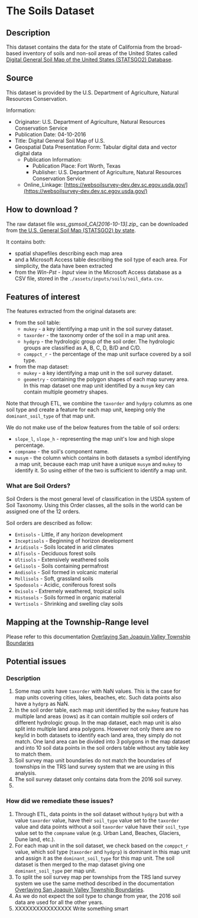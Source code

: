 # The Soils Dataset
## Description
This dataset contains the data for the state of California from the broad-based inventory of soils and non-soil areas of
the United States called [Digital General Soil Map of the United States (STATSGO2) Database](https://www.nrcs.usda.gov/wps/portal/nrcs/detail/soils/survey/geo/?cid=nrcs142p2_053629).
## Source
This dataset is provided by the U.S. Department of Agriculture, Natural Resources Conservation.

Information:
* Originator: U.S. Department of Agriculture, Natural Resources Conservation Service
* Publication Date: 04-10-2016
* Title: Digital General Soil Map of U.S.
* Geospatial Data Presentation Form: Tabular digital data and vector digital data
  * Publication Information:
    * Publication Place: Fort Worth, Texas
    * Publisher: U.S. Department of Agriculture, Natural Resources Conservation Service
  * Online_Linkage: [https://websoilsurvey-dev.dev.sc.egov.usda.gov/](https://websoilsurvey-dev.dev.sc.egov.usda.gov/)
## How to download ?
The raw dataset file __wss_gsmsoil_CA_\[2016-10-13\].zip__ can be downloaded from 
[the U.S. General Soil Map (STATSGO2) by state](https://nrcs.app.box.com/v/soils).

It contains both:
* spatial shapefiles describing each map area 
* and a Microsoft Access table describing the soil type of each area. For simplicity, the data have been extracted 
* from the _Win-Pst - Input_ view in the Microsoft Access database as a CSV file, stored in the `./assets/inputs/soils/soil_data.csv`.
## Features of interest
The features extracted from the original datasets are:
* from the soil table:
  * `mukey` - a key identifying a map unit in the soil survey dataset.
  * `taxorder` - the taxonomy order of the soil in a map unit area.
  * `hydgrp` - the hydrologic group of the soil order. The hydrologic groups are classified as A, B, C, D, B/D and C/D.
  * `comppct_r` - the percentage of the map unit surface covered by a soil type.
* from the map dataset:
    * `mukey` - a key identifying a map unit in the soil survey dataset.
    * `geometry` - containing the polygon shapes of each map survey area. In this map dataset one map unit identified
    by a `musym` key can contain multiple geometry shapes.

Note that through ETL, we combine the `taxorder` and `hydgrp` columns as one soil type and create a feature for each
map unit, keeping only the `dominant_soil_type` of that map unit.

We do not make use of the below features from the table of soil orders:
* `slope_l`, `slope_h` - representing the map unit's low and high slope percentage.
* `compname` - the soil's component name.
* `musym` - the column which contains in both datasets a symbol identifying a map unit, because each map unit have a
unique `musym` and `mukey` to identify it. So using either of the two is sufficient to identify a map unit.

### What are Soil Orders?
Soil Orders is the most general level of classification in the USDA system of Soil Taxonomy. Using this Order classes,
all the soils in the world can be assigned one of the 12 orders.

Soil orders are described as follow:
* `Entisols` - Little, if any horizon development
* `Inceptisols` - Beginning of horizon development
* `Aridisols` - Soils located in arid climates
* `Alfisols` - Deciduous forest soils
* `Ultisols` - Extensively weathered soils
* `Gelisols` - Soils containing permafrost
* `Andisols` - Soil formed in volcanic material
* `Mollisols` - Soft, grassland soils
* `Spodosols` - Acidic, coniferous forest soils
* `Oxisols` - Extremely weathered, tropical soils
* `Histosols` - Soils formed in organic material
* `Vertisols` - Shrinking and swelling clay soils
## Mapping at the Township-Range level
Please refer to this documentation [Overlaying San Joaquin Valley Township Boundaries](doc/etl/township_overlay.md)
## Potential issues
### Description
1. Some map units have `taxorder` with NaN values. This is the case for map units covering cities, lakes, beaches, etc.
Such data points also have a `hydgrp` as NaN.
2. In the soil order table, each map unit identified by the `mukey` feature has multiple land areas (rows) as it can 
contain multiple soil orders of different hydrologic group. In the map dataset, each map unit is also split into 
multiple land area polygons. However not only there are no key/id in both datasets to identify each land area, they 
simply do not match. One land area can be divided into 3 polygons in the map dataset and into 10 soil data points in the
soil orders table without any table key to match them.
3. Soil survey map unit boundaries do not match the boundaries of townships in the TRS land survey system that we are
using in this analysis.
4. The soil survey dataset only contains data from the 2016 soil survey.
5. 
### How did we remediate these issues?
1. Through ETL, data points in the soil dataset without `hydgrp` but with a value `taxorder` value, have their 
`soil_type` value set to the `taxorder` value and data points without a soil `taxorder` value have their `soil_type` 
value set to the `compname` value (e.g. Urban Land, Beaches, Glaciers, Dune land, etc.).
2. For each map unit in the soil dataset, we check based on the `comppct_r` value, which soil type (`taxorder` and 
`hydgrp`) is dominant in this map unit and assign it as the `dominant_soil_type` for this map unit. The soil dataset is 
then merged to the map dataset giving one `dominant_soil_type` per map unit.
3. To split the soil survey map per townships from the TRS land survey system we use the same method described in the 
documentation [Overlaying San Joaquin Valley Township Boundaries](doc/etl/township_overlay.md).
4. As we do not expect the soil type to change from year, the 2016 soil data are used for all the other years.
5. XXXXXXXXXXXXXXXX Write something smart